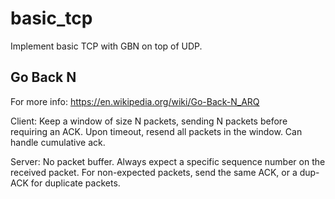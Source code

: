 # basic_tcp
Implement basic TCP with GBN on top of UDP. 

## Go Back N
For more info: https://en.wikipedia.org/wiki/Go-Back-N_ARQ 

Client: Keep a window of size N packets, sending N packets before requiring an ACK. Upon timeout, resend all packets in the window. Can handle cumulative ack.

Server: No packet buffer. Always expect a specific sequence number on the received packet. For non-expected packets, send the same ACK, or a dup-ACK for duplicate packets.
